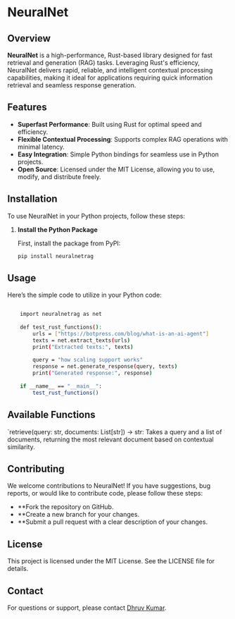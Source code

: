 # NeuralNet

## Overview

**NeuralNet** is a high-performance, Rust-based library designed for fast retrieval and generation (RAG) tasks. Leveraging Rust's efficiency, NeuralNet delivers rapid, reliable, and intelligent contextual processing capabilities, making it ideal for applications requiring quick information retrieval and seamless response generation.

## Features

- **Superfast Performance**: Built using Rust for optimal speed and efficiency.
- **Flexible Contextual Processing**: Supports complex RAG operations with minimal latency.
- **Easy Integration**: Simple Python bindings for seamless use in Python projects.
- **Open Source**: Licensed under the MIT License, allowing you to use, modify, and distribute freely.

## Installation

To use NeuralNet in your Python projects, follow these steps:

1. **Install the Python Package**

   First, install the package from PyPI:

   ```bash
   pip install neuralnetrag

## Usage
Here’s the simple code to utilize in your Python code:

```bash

    import neuralnetrag as net
    
    def test_rust_functions():
        urls = ["https://botpress.com/blog/what-is-an-ai-agent"]
        texts = net.extract_texts(urls)
        print("Extracted texts:", texts)
    
        query = "how scaling support works"
        response = net.generate_response(query, texts)
        print("Generated response:", response)
    
    if __name__ == "__main__":
        test_rust_functions()

```
## Available Functions
`retrieve(query: str, documents: List[str]) -> str: Takes a query and a list of documents, returning the most relevant document based on contextual similarity.


## Contributing
We welcome contributions to NeuralNet! If you have suggestions, bug reports, or would like to contribute code, please follow these steps:

- **Fork the repository on GitHub.
- **Create a new branch for your changes.
- **Submit a pull request with a clear description of your changes.

## License
This project is licensed under the MIT License. See the LICENSE file for details.

## Contact
For questions or support, please contact [Dhruv Kumar](dhruvkumar9115@gmail.com).
